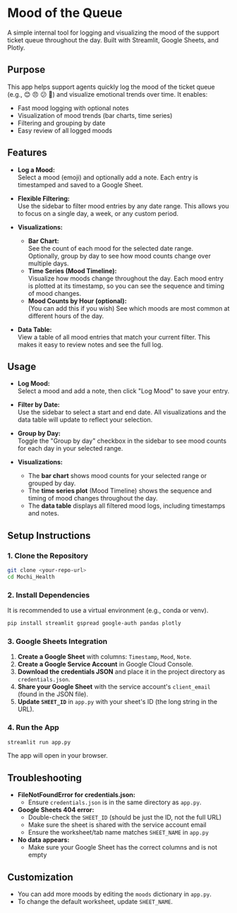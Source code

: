 # Mood of the Queue

A simple internal tool for logging and visualizing the mood of the support ticket queue throughout the day. Built with Streamlit, Google Sheets, and Plotly.

## Purpose

This app helps support agents quickly log the mood of the ticket queue (e.g., 😊 😠 😕 🎉) and visualize emotional trends over time. It enables:
- Fast mood logging with optional notes
- Visualization of mood trends (bar charts, time series)
- Filtering and grouping by date
- Easy review of all logged moods

## Features

- **Log a Mood:**  
  Select a mood (emoji) and optionally add a note. Each entry is timestamped and saved to a Google Sheet.

- **Flexible Filtering:**  
  Use the sidebar to filter mood entries by any date range. This allows you to focus on a single day, a week, or any custom period.

- **Visualizations:**  
  - **Bar Chart:**  
    See the count of each mood for the selected date range.  
    Optionally, group by day to see how mood counts change over multiple days.
  - **Time Series (Mood Timeline):**  
    Visualize how moods change throughout the day. Each mood entry is plotted at its timestamp, so you can see the sequence and timing of mood changes.
  - **Mood Counts by Hour (optional):**  
    (You can add this if you wish) See which moods are most common at different hours of the day.

- **Data Table:**  
  View a table of all mood entries that match your current filter. This makes it easy to review notes and see the full log.

## Usage

- **Log Mood:**  
  Select a mood and add a note, then click "Log Mood" to save your entry.

- **Filter by Date:**  
  Use the sidebar to select a start and end date. All visualizations and the data table will update to reflect your selection.

- **Group by Day:**  
  Toggle the "Group by day" checkbox in the sidebar to see mood counts for each day in your selected range.

- **Visualizations:**  
  - The **bar chart** shows mood counts for your selected range or grouped by day.
  - The **time series plot** (Mood Timeline) shows the sequence and timing of mood changes throughout the day.
  - The **data table** displays all filtered mood logs, including timestamps and notes.

## Setup Instructions

### 1. Clone the Repository
```bash
git clone <your-repo-url>
cd Mochi_Health
```

### 2. Install Dependencies
It is recommended to use a virtual environment (e.g., conda or venv).
```bash
pip install streamlit gspread google-auth pandas plotly
```

### 3. Google Sheets Integration
1. **Create a Google Sheet** with columns: `Timestamp`, `Mood`, `Note`.
2. **Create a Google Service Account** in Google Cloud Console.
3. **Download the credentials JSON** and place it in the project directory as `credentials.json`.
4. **Share your Google Sheet** with the service account's `client_email` (found in the JSON file).
5. **Update `SHEET_ID`** in `app.py` with your sheet's ID (the long string in the URL).

### 4. Run the App
```bash
streamlit run app.py
```
The app will open in your browser.

## Troubleshooting
- **FileNotFoundError for credentials.json:**
  - Ensure `credentials.json` is in the same directory as `app.py`.
- **Google Sheets 404 error:**
  - Double-check the `SHEET_ID` (should be just the ID, not the full URL)
  - Make sure the sheet is shared with the service account email
  - Ensure the worksheet/tab name matches `SHEET_NAME` in `app.py`
- **No data appears:**
  - Make sure your Google Sheet has the correct columns and is not empty

## Customization
- You can add more moods by editing the `moods` dictionary in `app.py`.
- To change the default worksheet, update `SHEET_NAME`.

